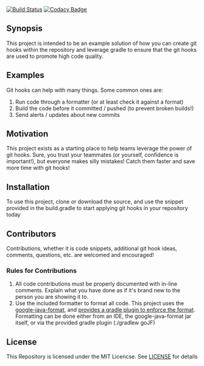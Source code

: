 [![Build Status](https://travis-ci.org/Bwvolleyball/git-hook-samples.svg?branch=master)](https://travis-ci.org/Bwvolleyball/git-hook-samples)
[![Codacy Badge](https://api.codacy.com/project/badge/Grade/eaae3ef90bd84c42a279bde08b230dae)](https://www.codacy.com/app/ward486/git-hook-samples?utm_source=github.com&amp;utm_medium=referral&amp;utm_content=Bwvolleyball/git-hook-samples&amp;utm_campaign=Badge_Grade)

## Synopsis

This project is intended to be an example solution of how you can create git hooks within the repository and leverage gradle to ensure that the git hooks are used to promote high code quality.

## Examples

Git hooks can help with many things.  Some common ones are:
1. Run code through a formatter (or at least check it against a format)
2. Build the code before it committed / pushed (to prevent broken builds!)
3. Send alerts / updates about new commits

## Motivation

This project exists as a starting place to help teams leverage the power of git hooks.  Sure, you trust your teammates (or yourself, confidence is important!), but everyone makes silly mistakes! Catch them faster and save more time with git hooks!

## Installation

To use this project, clone or download the source, and use the snippet provided in the build.gradle to start applying git hooks in your repository today

## Contributors

Contributions, whether it is code snippets, additional git hook ideas, comments, questions, etc. are welcomed and encouraged!

### Rules for Contributions

1. All code contributions must be properly documented with in-line comments. Explain what you have done as if it's brand new to the person you are showing it to.
2. Use the included formatter to format all code.
	This project uses the [google-java-format](https://github.com/google/google-java-format), and [provides a gradle plugin to enforce the format](https://github.com/sherter/google-java-format-gradle-plugin).  Formatting can be done either from an IDE, the google-java-format jar itself, or via the provided gradle plugin (./gradlew goJF)

## License

This Repository is licensed under the MIT Licencse.  See [LICENSE](LICENSE) for details
